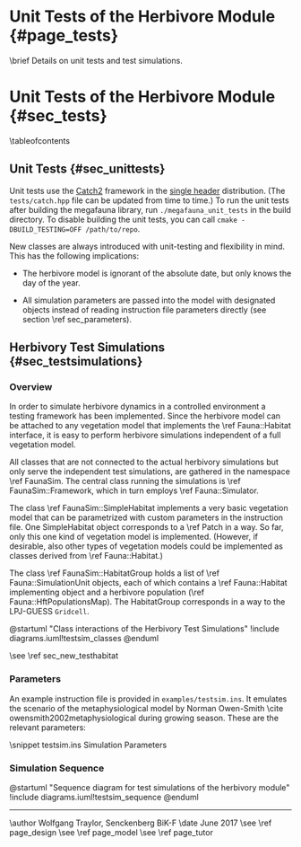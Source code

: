 # Unit Tests of the Herbivore Module {#page_tests}
<!-- For doxygen, this is the *page* header -->
\brief Details on unit tests and test simulations.

# Unit Tests of the Herbivore Module {#sec_tests}
<!-- For doxygen, this is the *section* header -->
\tableofcontents


## Unit Tests {#sec_unittests}

Unit tests use the [Catch2](https://github.com/catchorg/Catch2) framework in the [single header](https://raw.githubusercontent.com/catchorg/Catch2/master/single_include/catch2/catch.hpp) distribution.
(The `tests/catch.hpp` file can be updated from time to time.)
To run the unit tests after building the megafauna library, run `./megafauna_unit_tests` in the build directory.
To disable building the unit tests, you can call `cmake -DBUILD_TESTING=OFF /path/to/repo`.

New classes are always introduced with unit-testing and flexibility in mind.
This has the following implications:

- The herbivore model is ignorant of the absolute date, but only knows the
day of the year.

- All simulation parameters are passed into the model with designated objects
instead of reading instruction file parameters directly
(see section \ref sec_parameters).

## Herbivory Test Simulations {#sec_testsimulations}

### Overview

In order to simulate herbivore dynamics in a controlled environment a testing framework has been implemented.
Since the herbivore model can be attached to any vegetation model that implements the \ref Fauna::Habitat interface, it is easy to perform herbivore simulations independent of a full vegetation model.

All classes that are not connected to the actual herbivory simulations but only serve the independent test simulations, are gathered in the namespace \ref FaunaSim.
The central class running the simulations is \ref FaunaSim::Framework, which in turn employs \ref Fauna::Simulator.

The class \ref FaunaSim::SimpleHabitat implements a very basic vegetation model that can be parametrized with custom parameters in the instruction file.
One SimpleHabitat object corresponds to a \ref Patch in a way.
So far, only this one kind of vegetation model is implemented.
(However, if desirable, also other types of vegetation models could be implemented as classes derived from \ref Fauna::Habitat.)

The class \ref FaunaSim::HabitatGroup holds a list of \ref Fauna::SimulationUnit objects, each of which contains a \ref Fauna::Habitat implementing object and a herbivore population (\ref Fauna::HftPopulationsMap).
The HabitatGroup corresponds in a way to the LPJ-GUESS `Gridcell`.

@startuml "Class interactions of the Herbivory Test Simulations"
	!include diagrams.iuml!testsim_classes
@enduml

\see \ref sec_new_testhabitat

### Parameters

An example instruction file is provided in
`examples/testsim.ins`.
It emulates the scenario of the metaphysiological model by Norman Owen-Smith \cite owensmith2002metaphysiological during growing season.
These are the relevant parameters:

<!-- Alternatively to the snippet command, the dontinclude command could be used. -->
\snippet testsim.ins Simulation Parameters

### Simulation Sequence

@startuml "Sequence diagram for test simulations of the herbivory module"
	!include diagrams.iuml!testsim_sequence
@enduml

------------------------------------------------------------

\author Wolfgang Traylor, Senckenberg BiK-F
\date June 2017
\see \ref page_design
\see \ref page_model
\see \ref page_tutor
